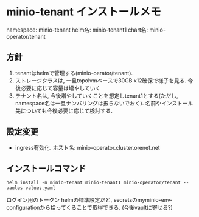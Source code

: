 # minio-tenant インストールメモ
namespace: minio-tenant
helm名: minio-tenant1
chart名: minio-operator/tenant

## 方針
1. tenantはhelmで管理する(minio-oerator/tenant).
2. ストレージクラスは, 一旦topolvmベースで30GB x12確保で様子を見る. 
   今後必要に応じて容量は増やしていく
3. テナント名は, 今後増やしていくことを想定しtenant1とする(ただし, namespace名は一旦ナンバリングは振らないでおく). 
   名前やインストール先についても今後必要に応じて検討する.

## 設定変更
- ingress有効化. ホスト名: minio-operator.cluster.orenet.net
## インストールコマンド
```
helm install -n minio-tenant minio-tenant1 minio-operator/tenant --vaules values.yaml
```

ログイン用のトークン
helmの標準設定だと, secretsのmyminio-env-configurationから拾ってくることで取得できる.
(今後vaultに寄せる?)
